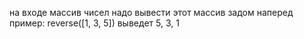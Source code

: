 на входе массив чисел
надо вывести этот массив задом наперед
пример: reverse([1, 3, 5]) выведет 5, 3, 1
